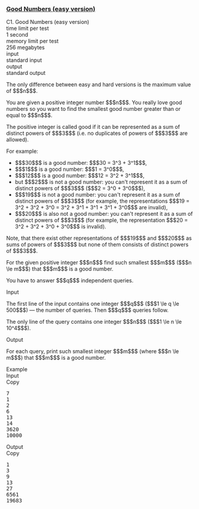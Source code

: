 <h3><a href="https://codeforces.com/contest/1249/problem/C1" target="_blank" rel="noopener noreferrer">Good Numbers (easy version)</a></h3>

<div class="header"><div class="title">C1. Good Numbers (easy version)</div><div class="time-limit"><div class="property-title">time limit per test</div>1 second</div><div class="memory-limit"><div class="property-title">memory limit per test</div>256 megabytes</div><div class="input-file input-standard"><div class="property-title">input</div>standard input</div><div class="output-file output-standard"><div class="property-title">output</div>standard output</div></div><div><p><span class="tex-font-style-bf">The only difference between easy and hard versions is the maximum value of $$$n$$$</span>.</p><p>You are given a positive integer number $$$n$$$. You really love <span class="tex-font-style-it">good numbers</span> so you want to find the smallest <span class="tex-font-style-it">good number</span> greater than or equal to $$$n$$$.</p><p>The positive integer is called <span class="tex-font-style-it">good</span> if it can be represented as a sum of <span class="tex-font-style-bf">distinct</span> powers of $$$3$$$ (i.e. no duplicates of powers of $$$3$$$ are allowed).</p><p>For example:</p><ul> <li> $$$30$$$ is a <span class="tex-font-style-it">good number</span>: $$$30 = 3^3 + 3^1$$$, </li><li> $$$1$$$ is a <span class="tex-font-style-it">good number</span>: $$$1 = 3^0$$$, </li><li> $$$12$$$ is a <span class="tex-font-style-it">good number</span>: $$$12 = 3^2 + 3^1$$$, </li><li> but $$$2$$$ is <span class="tex-font-style-bf">not</span> a <span class="tex-font-style-it">good number</span>: you can't represent it as a sum of distinct powers of $$$3$$$ ($$$2 = 3^0 + 3^0$$$), </li><li> $$$19$$$ is <span class="tex-font-style-bf">not</span> a <span class="tex-font-style-it">good number</span>: you can't represent it as a sum of distinct powers of $$$3$$$ (for example, the representations $$$19 = 3^2 + 3^2 + 3^0 = 3^2 + 3^1 + 3^1 + 3^1 + 3^0$$$ are invalid), </li><li> $$$20$$$ is also <span class="tex-font-style-bf">not</span> a <span class="tex-font-style-it">good number</span>: you can't represent it as a sum of distinct powers of $$$3$$$ (for example, the representation $$$20 = 3^2 + 3^2 + 3^0 + 3^0$$$ is invalid). </li></ul><p>Note, that there exist other representations of $$$19$$$ and $$$20$$$ as sums of powers of $$$3$$$ but none of them consists of <span class="tex-font-style-bf">distinct</span> powers of $$$3$$$.</p><p>For the given positive integer $$$n$$$ find such smallest $$$m$$$ ($$$n \le m$$$) that $$$m$$$ is a <span class="tex-font-style-it">good number</span>.</p><p>You have to answer $$$q$$$ independent queries.</p></div><div class="input-specification"><div class="section-title">Input</div><p>The first line of the input contains one integer $$$q$$$ ($$$1 \le q \le 500$$$) — the number of queries. Then $$$q$$$ queries follow.</p><p>The only line of the query contains one integer $$$n$$$ ($$$1 \le n \le 10^4$$$).</p></div><div class="output-specification"><div class="section-title">Output</div><p>For each query, print such smallest integer $$$m$$$ (where $$$n \le m$$$) that $$$m$$$ is a <span class="tex-font-style-it">good number</span>.</p></div><div class="sample-tests"><div class="section-title">Example</div><div class="sample-test"><div class="input"><div class="title">Input<div title="Copy" data-clipboard-target="#id007452764957105293" id="id009805833108615513" class="input-output-copier">Copy</div></div><pre id="id007452764957105293">7
1
2
6
13
14
3620
10000
</pre></div><div class="output"><div class="title">Output<div title="Copy" data-clipboard-target="#id006450867508132748" id="id005032712067289485" class="input-output-copier">Copy</div></div><pre id="id006450867508132748">1
3
9
13
27
6561
19683
</pre></div></div></div>